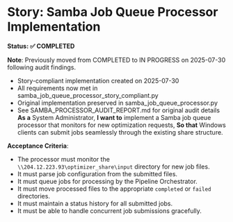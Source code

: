 # Story: Samba Job Queue Processor Implementation


**Status: ✅ COMPLETED**

**Note**: Previously moved from COMPLETED to IN PROGRESS on 2025-07-30 following audit findings.
- Story-compliant implementation created on 2025-07-30
- All requirements now met in samba_job_queue_processor_story_compliant.py
- Original implementation preserved in samba_job_queue_processor.py
- See SAMBA_PROCESSOR_AUDIT_REPORT.md for original audit details
**As a** System Administrator,
**I want to** implement a Samba job queue processor that monitors for new optimization requests,
**So that** Windows clients can submit jobs seamlessly through the existing share structure.

**Acceptance Criteria**:
- The processor must monitor the `\\204.12.223.93\optimizer_share\input` directory for new job files.
- It must parse job configuration from the submitted files.
- It must queue jobs for processing by the Pipeline Orchestrator.
- It must move processed files to the appropriate `completed` or `failed` directories.
- It must maintain a status history for all submitted jobs.
- It must be able to handle concurrent job submissions gracefully.

